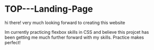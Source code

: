 # TOP---Landing-Page

hi there! very much looking forward to creating this website

Im currently practicing flexbox skills in CSS and believe this projcet has been getting me much further forward with my skills. Practice makes perfect!